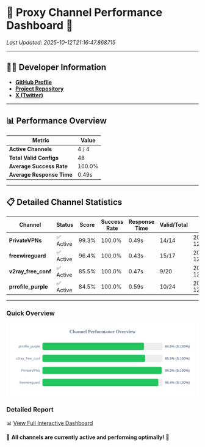 # 🌟 Proxy Channel Performance Dashboard 🌟

_Last Updated: 2025-10-12T21:16:47.868715_

---

## 👩‍💻 Developer Information

- **[GitHub Profile](https://github.com/4n0nymou3)**  
- **[Project Repository](https://github.com/4n0nymou3/multi-proxy-config-fetcher)**  
- **[X (Twitter)](https://x.com/4n0nymou3)**  

---

## 📊 Performance Overview

| Metric                | Value       |
|-----------------------|-------------|
| **Active Channels**   | 4 / 4       |
| **Total Valid Configs** | 48          |
| **Average Success Rate** | 100.0%      |
| **Average Response Time** | 0.49s       |

---

## 📋 Detailed Channel Statistics

| Channel          | Status     | Score  | Success Rate | Response Time | Valid/Total | Last Success               |
|------------------|------------|--------|--------------|---------------|-------------|----------------------------|
| **PrivateVPNs**  | ✅ Active  | 99.3%  | 100.0% | 0.49s         | 14/14       | 2025-10-12T21:16:47.411515 |
| **freewireguard**  | ✅ Active  | 96.4%  | 100.0% | 0.43s         | 15/17       | 2025-10-12T21:16:47.866748 |
| **v2ray_free_conf**  | ✅ Active  | 85.5%  | 100.0% | 0.47s         | 9/20       | 2025-10-12T21:16:46.876306 |
| **prrofile_purple**  | ✅ Active  | 84.5%  | 100.0% | 0.59s         | 10/24       | 2025-10-12T21:16:46.323616 |

---

### Quick Overview
<div align="center">
  <a href="https://raw.githubusercontent.com/nullluser/NullRepo/refs/heads/main/assets/channel_stats_chart.svg">
    <img src="https://raw.githubusercontent.com/nullluser/NullRepo/refs/heads/main/assets/channel_stats_chart.svg" alt="Source Performance Statistics" width="800">
  </a>
</div>

### Detailed Report
📊 [View Full Interactive Dashboard](https://htmlpreview.github.io/?https://github.com/nullluser/NullRepo/blob/main/assets/performance_report.html)

🎉 **All channels are currently active and performing optimally!** 🎉
